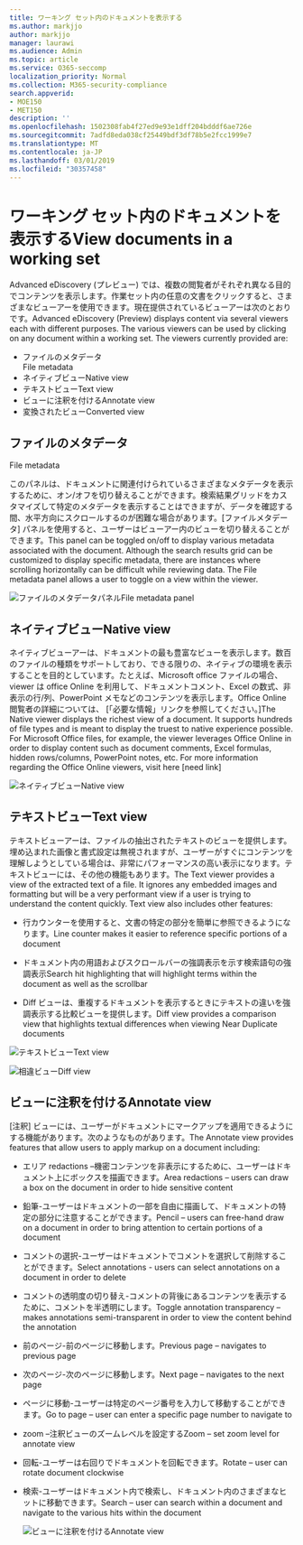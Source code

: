 ```yaml
---
title: ワーキング セット内のドキュメントを表示する
ms.author: markjjo
author: markjjo
manager: laurawi
ms.audience: Admin
ms.topic: article
ms.service: O365-seccomp
localization_priority: Normal
ms.collection: M365-security-compliance
search.appverid:
- MOE150
- MET150
description: ''
ms.openlocfilehash: 1502308fab4f27ed9e93e1dff204bdddf6ae726e
ms.sourcegitcommit: 7adfd8eda038cf25449bdf3df78b5e2fcc1999e7
ms.translationtype: MT
ms.contentlocale: ja-JP
ms.lasthandoff: 03/01/2019
ms.locfileid: "30357458"
---
```

# <a name="view-documents-in-a-working-set"></a><span data-ttu-id="0160f-102">ワーキング セット内のドキュメントを表示する</span><span class="sxs-lookup"><span data-stu-id="0160f-102">View documents in a working set</span></span>

<span data-ttu-id="0160f-p101">Advanced eDiscovery (プレビュー) では、複数の閲覧者がそれぞれ異なる目的でコンテンツを表示します。作業セット内の任意の文書をクリックすると、さまざまなビューアーを使用できます。現在提供されているビューアーは次のとおりです。</span><span class="sxs-lookup"><span data-stu-id="0160f-p101">Advanced eDiscovery (Preview) displays content via several viewers each with different purposes. The various viewers can be used by clicking on any document within a working set. The viewers currently provided are:</span></span>

- <span data-ttu-id="0160f-106">ファイルのメタデータ  
</span><span class="sxs-lookup"><span data-stu-id="0160f-106">File metadata</span></span>
- <span data-ttu-id="0160f-107">ネイティブビュー</span><span class="sxs-lookup"><span data-stu-id="0160f-107">Native view</span></span>
- <span data-ttu-id="0160f-108">テキストビュー</span><span class="sxs-lookup"><span data-stu-id="0160f-108">Text view</span></span>
- <span data-ttu-id="0160f-109">ビューに注釈を付ける</span><span class="sxs-lookup"><span data-stu-id="0160f-109">Annotate view</span></span>
- <span data-ttu-id="0160f-110">変換されたビュー</span><span class="sxs-lookup"><span data-stu-id="0160f-110">Converted view</span></span>

## <a name="file-metadata"></a><span data-ttu-id="0160f-111">ファイルのメタデータ  
</span><span class="sxs-lookup"><span data-stu-id="0160f-111">File metadata</span></span>

<span data-ttu-id="0160f-p102">このパネルは、ドキュメントに関連付けられているさまざまなメタデータを表示するために、オン/オフを切り替えることができます。検索結果グリッドをカスタマイズして特定のメタデータを表示することはできますが、データを確認する間、水平方向にスクロールするのが困難な場合があります。[ファイルメタデータ] パネルを使用すると、ユーザーはビューアー内のビューを切り替えることができます。</span><span class="sxs-lookup"><span data-stu-id="0160f-p102">This panel can be toggled on/off to display various metadata associated with the document. Although the search results grid can be customized to display specific metadata, there are instances where scrolling horizontally can be difficult while reviewing data. The File metadata panel allows a user to toggle on a view within the viewer.</span></span>

![<span data-ttu-id="0160f-115">ファイルのメタデータパネル</span><span class="sxs-lookup"><span data-stu-id="0160f-115">File metadata panel</span></span>
](../media/Reviewimage2.png)

## <a name="native-view"></a><span data-ttu-id="0160f-116">ネイティブビュー</span><span class="sxs-lookup"><span data-stu-id="0160f-116">Native view</span></span>

<span data-ttu-id="0160f-p103">ネイティブビューアーは、ドキュメントの最も豊富なビューを表示します。数百のファイルの種類をサポートしており、できる限りの、ネイティブの環境を表示することを目的としています。たとえば、Microsoft office ファイルの場合、viewer は office Online を利用して、ドキュメントコメント、Excel の数式、非表示の行/列、PowerPoint メモなどのコンテンツを表示します。Office Online 閲覧者の詳細については、 \[「必要な情報」リンクを参照してください。\]</span><span class="sxs-lookup"><span data-stu-id="0160f-p103">The Native viewer displays the richest view of a document. It supports hundreds of file types and is meant to display the truest to native experience possible. For Microsoft Office files, for example, the viewer leverages Office Online in order to display content such as document comments, Excel formulas, hidden rows/columns, PowerPoint notes, etc. For more information regarding the Office Online viewers, visit here \[need link\]</span></span>

![<span data-ttu-id="0160f-120">ネイティブビュー</span><span class="sxs-lookup"><span data-stu-id="0160f-120">Native view</span></span>
](../media/Reviewimage3.png)

## <a name="text-view"></a><span data-ttu-id="0160f-121">テキストビュー</span><span class="sxs-lookup"><span data-stu-id="0160f-121">Text view</span></span>

<span data-ttu-id="0160f-p104">テキストビューアーは、ファイルの抽出されたテキストのビューを提供します。埋め込まれた画像と書式設定は無視されますが、ユーザーがすぐにコンテンツを理解しようとしている場合は、非常にパフォーマンスの高い表示になります。テキストビューには、その他の機能もあります。</span><span class="sxs-lookup"><span data-stu-id="0160f-p104">The Text viewer provides a view of the extracted text of a file. It ignores any embedded images and formatting but will be a very performant view if a user is trying to understand the content quickly. Text view also includes other features:</span></span>

  - <span data-ttu-id="0160f-125">行カウンターを使用すると、文書の特定の部分を簡単に参照できるようになります。</span><span class="sxs-lookup"><span data-stu-id="0160f-125">Line counter makes it easier to reference specific portions of a document</span></span>

  - <span data-ttu-id="0160f-126">ドキュメント内の用語およびスクロールバーの強調表示を示す検索語句の強調表示</span><span class="sxs-lookup"><span data-stu-id="0160f-126">Search hit highlighting that will highlight terms within the document as well as the scrollbar</span></span>

  - <span data-ttu-id="0160f-127">Diff ビューは、重複するドキュメントを表示するときにテキストの違いを強調表示する比較ビューを提供します。</span><span class="sxs-lookup"><span data-stu-id="0160f-127">Diff view provides a comparison view that highlights textual differences when viewing Near Duplicate documents</span></span>

![<span data-ttu-id="0160f-128">テキストビュー</span><span class="sxs-lookup"><span data-stu-id="0160f-128">Text view</span></span>
](../media/Reviewimage4.png)

![<span data-ttu-id="0160f-129">相違ビュー</span><span class="sxs-lookup"><span data-stu-id="0160f-129">Diff view</span></span>
](../media/Reviewimage5.png)

## <a name="annotate-view"></a><span data-ttu-id="0160f-130">ビューに注釈を付ける</span><span class="sxs-lookup"><span data-stu-id="0160f-130">Annotate view</span></span>

<span data-ttu-id="0160f-131">[注釈] ビューには、ユーザーがドキュメントにマークアップを適用できるようにする機能があります。次のようなものがあります。</span><span class="sxs-lookup"><span data-stu-id="0160f-131">The Annotate view provides features that allow users to apply markup on a document including:</span></span>

  - <span data-ttu-id="0160f-132">エリア redactions –機密コンテンツを非表示にするために、ユーザーはドキュメント上にボックスを描画できます。</span><span class="sxs-lookup"><span data-stu-id="0160f-132">Area redactions – users can draw a box on the document in order to hide sensitive content</span></span>

  - <span data-ttu-id="0160f-133">鉛筆-ユーザーはドキュメントの一部を自由に描画して、ドキュメントの特定の部分に注意することができます。</span><span class="sxs-lookup"><span data-stu-id="0160f-133">Pencil – users can free-hand draw on a document in order to bring attention to certain portions of a document</span></span>

  - <span data-ttu-id="0160f-134">コメントの選択-ユーザーはドキュメントでコメントを選択して削除することができます。</span><span class="sxs-lookup"><span data-stu-id="0160f-134">Select annotations - users can select annotations on a document in order to delete</span></span>

  - <span data-ttu-id="0160f-135">コメントの透明度の切り替え-コメントの背後にあるコンテンツを表示するために、コメントを半透明にします。</span><span class="sxs-lookup"><span data-stu-id="0160f-135">Toggle annotation transparency – makes annotations semi-transparent in order to view the content behind the annotation</span></span>

  - <span data-ttu-id="0160f-136">前のページ-前のページに移動します。</span><span class="sxs-lookup"><span data-stu-id="0160f-136">Previous page – navigates to previous page</span></span>

  - <span data-ttu-id="0160f-137">次のページ-次のページに移動します。</span><span class="sxs-lookup"><span data-stu-id="0160f-137">Next page – navigates to the next page</span></span>

  - <span data-ttu-id="0160f-138">ページに移動-ユーザーは特定のページ番号を入力して移動することができます。</span><span class="sxs-lookup"><span data-stu-id="0160f-138">Go to page – user can enter a specific page number to navigate to</span></span>

  - <span data-ttu-id="0160f-139">zoom –注釈ビューのズームレベルを設定する</span><span class="sxs-lookup"><span data-stu-id="0160f-139">Zoom – set zoom level for annotate view</span></span>

  - <span data-ttu-id="0160f-140">回転-ユーザーは右回りでドキュメントを回転できます。</span><span class="sxs-lookup"><span data-stu-id="0160f-140">Rotate – user can rotate document clockwise</span></span>

  - <span data-ttu-id="0160f-141">検索-ユーザーはドキュメント内で検索し、ドキュメント内のさまざまなヒットに移動できます。</span><span class="sxs-lookup"><span data-stu-id="0160f-141">Search – user can search within a document and navigate to the various hits within the document</span></span>
    
    ![<span data-ttu-id="0160f-142">ビューに注釈を付ける</span><span class="sxs-lookup"><span data-stu-id="0160f-142">Annotate view</span></span>
    ](../media/Reviewimage1.png)